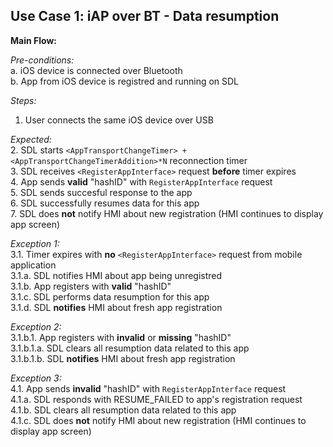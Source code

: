 ## Use Case 1: iAP over BT - Data resumption

**Main Flow:**

_Pre-conditions:_  
a. iOS device is connected over Bluetooth  
b. App from iOS device is registred and running on SDL  

_Steps:_  
1. User connects the same iOS device over USB

_Expected:_  
2. SDL starts `<AppTransportChangeTimer> + <AppTransportChangeTimerAddition>*N` reconnection timer  
3. SDL receives `<RegisterAppInterface>` request **before** timer expires  
4. App sends **valid** "hashID" with `RegisterAppInterface` request  
5. SDL sends succesful response to the app  
6. SDL successfully resumes data for this app  
7. SDL does **not** notify HMI about new registration (HMI continues to display app screen)

_Exception 1:_  
3.1. Timer expires with **no** `<RegisterAppInterface>` request from mobile application  
3.1.a. SDL notifies HMI about app being unregistred  
3.1.b. App registers with **valid** "hashID"  
3.1.c. SDL performs data resumption for this app  
3.1.d. SDL **notifies** HMI about fresh app registration

_Exception 2:_  
3.1.b.1. App registers with **invalid** or **missing** "hashID"  
3.1.b.1.a. SDL clears all resumption data related to this app  
3.1.b.1.b. SDL **notifies** HMI about fresh app registration

_Exception 3:_  
4.1. App sends **invalid** "hashID" with `RegisterAppInterface` request  
4.1.a. SDL responds with RESUME_FAILED to app's registration request  
4.1.b. SDL clears all resumption data related to this app  
4.1.c. SDL does **not** notify HMI about new registration (HMI continues to display app screen)

